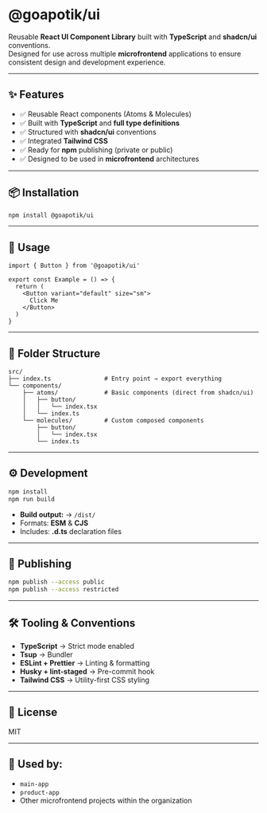 # @goapotik/ui

Reusable **React UI Component Library** built with **TypeScript** and **shadcn/ui** conventions.\
Designed for use across multiple **microfrontend** applications to ensure consistent design and development experience.

---

## ✨ Features

- ✅ Reusable React components (Atoms & Molecules)
- ✅ Built with **TypeScript** and **full type definitions**
- ✅ Structured with **shadcn/ui** conventions
- ✅ Integrated **Tailwind CSS**
- ✅ Ready for **npm** publishing (private or public)
- ✅ Designed to be used in **microfrontend** architectures

---

## 📦 Installation

```bash
npm install @goapotik/ui
```

---

## 🔧 Usage

```tsx
import { Button } from '@goapotik/ui'

export const Example = () => {
  return (
    <Button variant="default" size="sm">
      Click Me
    </Button>
  )
}
```

---

## 📁 Folder Structure

```
src/
├── index.ts               # Entry point → export everything
└── components/
    ├── atoms/             # Basic components (direct from shadcn/ui)
    │   ├── button/
    │   │   └── index.tsx
    │   └── index.ts
    └── molecules/         # Custom composed components
        ├── button/
        │   └── index.tsx
        └── index.ts
```

---

## ⚙️ Development

```bash
npm install
npm run build
```

- **Build output:** → `/dist/`
- Formats: **ESM** & **CJS**
- Includes: **.d.ts** declaration files

---

## 🚀 Publishing

```bash
npm publish --access public
npm publish --access restricted
```

---

## 🛠️ Tooling & Conventions

- **TypeScript** → Strict mode enabled
- **Tsup** → Bundler
- **ESLint + Prettier** → Linting & formatting
- **Husky + lint-staged** → Pre-commit hook
- **Tailwind CSS** → Utility-first CSS styling

---

## 📜 License

MIT

---

## 🔗 Used by:

- `main-app`
- `product-app`
- Other microfrontend projects within the organization
